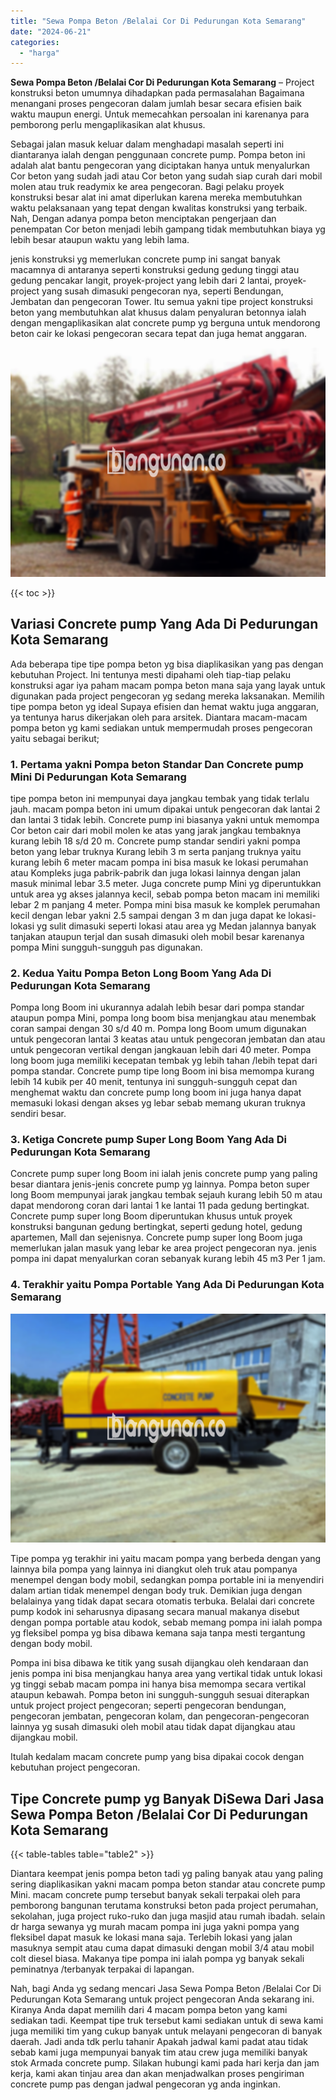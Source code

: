 ```yaml
---
title: "Sewa Pompa Beton /Belalai Cor Di Pedurungan Kota Semarang"
date: "2024-06-21"
categories: 
  - "harga"
---
```


**Sewa Pompa Beton /Belalai Cor Di Pedurungan Kota Semarang** – Project konstruksi beton umumnya dihadapkan pada permasalahan Bagaimana menangani proses pengecoran dalam jumlah besar secara efisien baik waktu maupun energi. Untuk memecahkan persoalan ini karenanya para pemborong perlu mengaplikasikan alat khusus.

Sebagai jalan masuk keluar dalam menghadapi masalah seperti ini diantaranya ialah dengan penggunaan concrete pump. Pompa beton ini adalah alat bantu pengecoran yang diciptakan hanya untuk menyalurkan Cor beton yang sudah jadi atau Cor beton yang sudah siap curah dari mobil molen atau truk readymix ke area pengecoran. Bagi pelaku proyek konstruksi besar alat ini amat diperlukan karena mereka membutuhkan waktu pelaksanaan yang tepat dengan kwalitas konstruksi yang terbaik. Nah, Dengan adanya pompa beton menciptakan pengerjaan dan penempatan Cor beton menjadi lebih gampang tidak membutuhkan biaya yg lebih besar ataupun waktu yang lebih lama.

jenis konstruksi yg memerlukan concrete pump ini sangat banyak macamnya di antaranya seperti konstruksi gedung gedung tinggi atau gedung pencakar langit, proyek-project yang lebih dari 2 lantai, proyek-project yang susah dimasuki pengecoran nya, seperti Bendungan, Jembatan dan pengecoran Tower. Itu semua yakni tipe project konstruksi beton yang membutuhkan alat khusus dalam penyaluran betonnya ialah dengan mengaplikasikan alat concrete pump yg berguna untuk mendorong beton cair ke lokasi pengecoran secara tepat dan juga hemat anggaran.

![Sewa Pompa Beton /Belalai Cor Di Pedurungan Kota Semarang](/images/sewa-concrete-pump-37.png)

{{< toc >}}

## Variasi Concrete pump Yang Ada Di Pedurungan Kota Semarang

Ada beberapa tipe tipe pompa beton yg bisa diaplikasikan yang pas dengan kebutuhan Project. Ini tentunya mesti dipahami oleh tiap-tiap pelaku konstruksi agar iya paham macam pompa beton mana saja yang layak untuk digunakan pada project pengecoran yg sedang mereka laksanakan. Memilih tipe pompa beton yg ideal Supaya efisien dan hemat waktu juga anggaran, ya tentunya harus dikerjakan oleh para arsitek. Diantara macam-macam pompa beton yg kami sediakan untuk mempermudah proses pengecoran yaitu sebagai berikut;

### 1\. Pertama yakni Pompa beton Standar Dan Concrete pump Mini Di Pedurungan Kota Semarang

tipe pompa beton ini mempunyai daya jangkau tembak yang tidak terlalu jauh. macam pompa beton ini umum dipakai untuk pengecoran dak lantai 2 dan lantai 3 tidak lebih. Concrete pump ini biasanya yakni untuk memompa Cor beton cair dari mobil molen ke atas yang jarak jangkau tembaknya kurang lebih 18 s/d 20 m. Concrete pump standar sendiri yakni pompa beton yang lebar truknya Kurang lebih 3 m serta panjang truknya yaitu kurang lebih 6 meter macam pompa ini bisa masuk ke lokasi perumahan atau Kompleks juga pabrik-pabrik dan juga lokasi lainnya dengan jalan masuk minimal lebar 3.5 meter. Juga concrete pump Mini yg diperuntukkan untuk area yg akses jalannya kecil, sebab pompa beton macam ini memiliki lebar 2 m panjang 4 meter. Pompa mini bisa masuk ke komplek perumahan kecil dengan lebar yakni 2.5 sampai dengan 3 m dan juga dapat ke lokasi-lokasi yg sulit dimasuki seperti lokasi atau area yg Medan jalannya banyak tanjakan ataupun terjal dan susah dimasuki oleh mobil besar karenanya pompa Mini sungguh-sungguh pas digunakan.

### 2\. Kedua Yaitu Pompa Beton Long Boom Yang Ada Di Pedurungan Kota Semarang

Pompa long Boom ini ukurannya adalah lebih besar dari pompa standar ataupun pompa Mini, pompa long boom bisa menjangkau atau menembak coran sampai dengan 30 s/d 40 m. Pompa long Boom umum digunakan untuk pengecoran lantai 3 keatas atau untuk pengecoran jembatan dan atau untuk pengecoran vertikal dengan jangkauan lebih dari 40 meter. Pompa long boom juga memiliki kecepatan tembak yg lebih tahan /lebih tepat dari pompa standar. Concrete pump tipe long Boom ini bisa memompa kurang lebih 14 kubik per 40 menit, tentunya ini sungguh-sungguh cepat dan menghemat waktu dan concrete pump long boom ini juga hanya dapat memasuki lokasi dengan akses yg lebar sebab memang ukuran truknya sendiri besar.

### 3\. Ketiga Concrete pump Super Long Boom Yang Ada Di Pedurungan Kota Semarang

Concrete pump super long Boom ini ialah jenis concrete pump yang paling besar diantara jenis-jenis concrete pump yg lainnya. Pompa beton super long Boom mempunyai jarak jangkau tembak sejauh kurang lebih 50 m atau dapat mendorong coran dari lantai 1 ke lantai 11 pada gedung bertingkat. Concrete pump super long Boom diperuntukan khusus untuk proyek konstruksi bangunan gedung bertingkat, seperti gedung hotel, gedung apartemen, Mall dan sejenisnya. Concrete pump super long Boom juga memerlukan jalan masuk yang lebar ke area project pengecoran nya. jenis pompa ini dapat menyalurkan coran sebanyak kurang lebih 45 m3 Per 1 jam.

### 4\. Terakhir yaitu Pompa Portable Yang Ada Di Pedurungan Kota Semarang

![Sewa Pompa Beton /Belalai Cor Di Pedurungan Kota Semarang](/images/sewa-concrete-pump-09.png)

Tipe pompa yg terakhir ini yaitu macam pompa yang berbeda dengan yang lainnya bila pompa yang lainnya ini diangkut oleh truk atau pompanya menempel dengan body mobil, sedangkan pompa portable ini ia menyendiri dalam artian tidak menempel dengan body truk. Demikian juga dengan belalainya yang tidak dapat secara otomatis terbuka. Belalai dari concrete pump kodok ini seharusnya dipasang secara manual makanya disebut dengan pompa portable atau kodok, sebab memang pompa ini ialah pompa yg fleksibel pompa yg bisa dibawa kemana saja tanpa mesti tergantung dengan body mobil.

Pompa ini bisa dibawa ke titik yang susah dijangkau oleh kendaraan dan jenis pompa ini bisa menjangkau hanya area yang vertikal tidak untuk lokasi yg tinggi sebab macam pompa ini hanya bisa memompa secara vertikal ataupun kebawah. Pompa beton ini sungguh-sungguh sesuai diterapkan untuk project project pengecoran; seperti pengecoran bendungan, pengecoran jembatan, pengecoran kolam, dan pengecoran-pengecoran lainnya yg susah dimasuki oleh mobil atau tidak dapat dijangkau atau dijangkau mobil.

Itulah kedalam macam concrete pump yang bisa dipakai cocok dengan kebutuhan project pengecoran.

## Tipe Concrete pump yg Banyak DiSewa Dari Jasa Sewa Pompa Beton /Belalai Cor Di Pedurungan Kota Semarang

{{< table-tables table="table2" >}}

Diantara keempat jenis pompa beton tadi yg paling banyak atau yang paling sering diaplikasikan yakni macam pompa beton standar atau concrete pump Mini. macam concrete pump tersebut banyak sekali terpakai oleh para pemborong bangunan terutama konstruksi beton pada project perumahan, sekolahan, juga project ruko-ruko dan juga masjid atau rumah ibadah. selain dr harga sewanya yg murah macam pompa ini juga yakni pompa yang fleksibel dapat masuk ke lokasi mana saja. Terlebih lokasi yang jalan masuknya sempit atau cuma dapat dimasuki dengan mobil 3/4 atau mobil colt diesel biasa. Makanya tipe pompa ini ialah pompa yg banyak sekali peminatnya /terbanyak terpakai di lapangan.

Nah, bagi Anda yg sedang mencari Jasa Sewa Pompa Beton /Belalai Cor Di Pedurungan Kota Semarang untuk project pengecoran Anda sekarang ini. Kiranya Anda dapat memilih dari 4 macam pompa beton yang kami sediakan tadi. Keempat tipe truk tersebut kami sediakan untuk di sewa kami juga memiliki tim yang cukup banyak untuk melayani pengecoran di banyak daerah. Jadi anda tdk perlu tahanir Apakah jadwal kami padat atau tidak sebab kami juga mempunyai banyak tim atau crew juga memiliki banyak stok Armada concrete pump. Silakan hubungi kami pada hari kerja dan jam kerja, kami akan tinjau area dan akan menjadwalkan proses pengiriman concrete pump pas dengan jadwal pengecoran yg anda inginkan.
